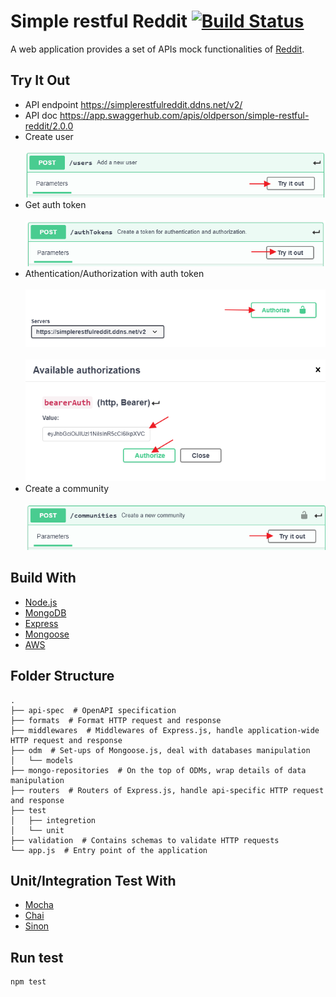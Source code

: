 # Simple restful Reddit [![Build Status](https://travis-ci.com/oldperson/simple-restful-reddit.svg?branch=mongodb)](https://travis-ci.com/oldperson/simple-restful-reddit)
A web application provides a set of APIs mock functionalities of [Reddit](https://www.reddit.com/).

## Try It Out
* API endpoint https://simplerestfulreddit.ddns.net/v2/
* API doc https://app.swaggerhub.com/apis/oldperson/simple-restful-reddit/2.0.0
 * Create user <br/><br/>![Create user](/doc/img/swaggerUI_create_user.png)
 * Get auth token <br/><br/>![Create user](/doc/img/swaggerUI_create_auth_token.png)
 * Athentication/Authorization with auth token 
   <br/><br/>![Create user](/doc/img/swaggerUI_auth1.png)
   <br/><br/>![Create user](/doc/img/swaggerUI_auth2.png)
 * Create a community <br/><br/>![Create user](/doc/img/swaggerUI_create_community.png)

## Build With
* [Node.js](http://nodejs.org/)
* [MongoDB](https://www.mongodb.com/)
* [Express](http://expressjs.com/)
* [Mongoose](https://mongoosejs.com/)
* [AWS](https://aws.amazon.com/tw/)

## Folder Structure
```
.
├── api-spec  # OpenAPI specification
├── formats  # Format HTTP request and response
├── middlewares  # Middlewares of Express.js, handle application-wide HTTP request and response 
├── odm  # Set-ups of Mongoose.js, deal with databases manipulation
│   └── models
├── mongo-repositories  # On the top of ODMs, wrap details of data manipulation
├── routers  # Routers of Express.js, handle api-specific HTTP request and response
├── test
│   ├── integretion
│   └── unit
├── validation  # Contains schemas to validate HTTP requests
└── app.js  # Entry point of the application 
```

## Unit/Integration Test With
* [Mocha](https://mochajs.org/)
* [Chai](https://www.chaijs.com/)
* [Sinon](https://sinonjs.org/releases/v7.2.7/)

## Run test
```
npm test
```
